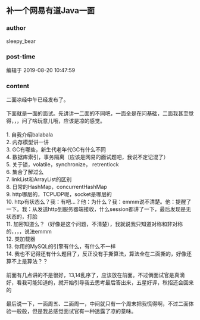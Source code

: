 ## 补一个网易有道Java一面
### author 
sleepy_bear
### post-time 

编辑于  2019-08-20 10:47:59
### content 
<div class="post-topic-des nc-post-content">
 <div>
  二面凉经中午已经发布了。
 </div>
 <div>
  <br/>
 </div>
 <div>
  下面就是一面的面试。先讲讲一二面的不同吧，一面全是在问基础，二面我甚至觉得，，，问了啥玩意儿哦，应该是凉的感觉。
 </div>
 <div>
  <br/>
 </div>
 <div>
  1. 自我介绍balabala
 </div>
 <div>
  2. 内存模型讲一讲
 </div>
 <div>
  3. GC有哪些，新生代老年代GC有什么不同
 </div>
 <div>
  4. 数据库索引，事务隔离（应该是网易的面试题吧，我说不定记混了）
 </div>
 <div>
  5. 关于锁，volatile，synchronize，
  <span style="color: rgb(51,51,51);">
   retrentlock
  </span>
 </div>
 <div>
  <span>
   6. 集合了解过么
  </span>
 </div>
 <div>
  <span>
   7. linkList和ArrayList的区别
  </span>
 </div>
 <div>
  <span>
   8. 日常的HashMap，concurrentHashMap
  </span>
 </div>
 <div>
  <span>
   9. http哪层的，TCPUDP呢，socket是哪层的
  </span>
 </div>
 <div>
  <span>
   10. http有状态么？我：有吧...？他：为什么？我：emmm说不清楚。他：提醒了一下。我：从发送http到服务器端接收，什么session都讲了一下，最后发现是无状态的，打脸
  </span>
 </div>
 <div>
  <span>
   11. 加密知道么？（好像是这个问题，不清楚），我就说我只知道对称和非对称的，，，，说法emmm
  </span>
 </div>
 <div>
  <span>
   12. 类加载器
  </span>
 </div>
 <div>
  <span>
   13. 你用的MySQL的引擎有什么，有什么不一样
  </span>
 </div>
 <div>
  <span>
   14. 我也不记得还有什么题目了，反正没有手撕算法，算法全在二面撕的，好像还算不上是算法？？
  </span>
 </div>
 <div>
  <span>
   <br/>
  </span>
 </div>
 <div>
  前面有几点讲的不是很好，13,14乱序了，应该放在前面。不过俩面试官是真滴好，看我可能知道的，就开始引导我去思考最后答出来，五星好评，秋招还会回来的
 </div>
 <div>
  <span>
   <br/>
  </span>
 </div>
 <div>
  <span>
   最后说一下，一面周五、二面周一，中间就只有一个周末把我慌得啊，不过二面体验一般般，但是我总感觉面试官有一种透露了凉的意味。
  </span>
 </div>
</div>

